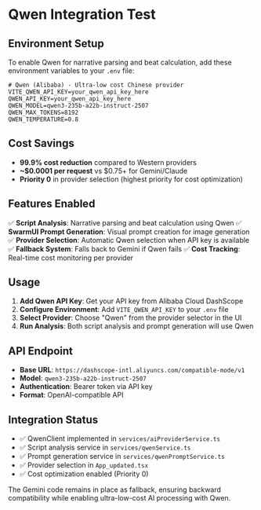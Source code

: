 # Qwen Integration Test

## Environment Setup

To enable Qwen for narrative parsing and beat calculation, add these environment variables to your `.env` file:

```env
# Qwen (Alibaba) - Ultra-low cost Chinese provider
VITE_QWEN_API_KEY=your_qwen_api_key_here
QWEN_API_KEY=your_qwen_api_key_here
QWEN_MODEL=qwen3-235b-a22b-instruct-2507
QWEN_MAX_TOKENS=8192
QWEN_TEMPERATURE=0.8
```

## Cost Savings

- **99.9% cost reduction** compared to Western providers
- **~$0.0001 per request** vs $0.75+ for Gemini/Claude
- **Priority 0** in provider selection (highest priority for cost optimization)

## Features Enabled

✅ **Script Analysis**: Narrative parsing and beat calculation using Qwen
✅ **SwarmUI Prompt Generation**: Visual prompt creation for image generation
✅ **Provider Selection**: Automatic Qwen selection when API key is available
✅ **Fallback System**: Falls back to Gemini if Qwen fails
✅ **Cost Tracking**: Real-time cost monitoring per provider

## Usage

1. **Add Qwen API Key**: Get your API key from Alibaba Cloud DashScope
2. **Configure Environment**: Add `VITE_QWEN_API_KEY` to your `.env` file
3. **Select Provider**: Choose "Qwen" from the provider selector in the UI
4. **Run Analysis**: Both script analysis and prompt generation will use Qwen

## API Endpoint

- **Base URL**: `https://dashscope-intl.aliyuncs.com/compatible-mode/v1`
- **Model**: `qwen3-235b-a22b-instruct-2507`
- **Authentication**: Bearer token via API key
- **Format**: OpenAI-compatible API

## Integration Status

- ✅ QwenClient implemented in `services/aiProviderService.ts`
- ✅ Script analysis service in `services/qwenService.ts`
- ✅ Prompt generation service in `services/qwenPromptService.ts`
- ✅ Provider selection in `App_updated.tsx`
- ✅ Cost optimization enabled (Priority 0)

The Gemini code remains in place as fallback, ensuring backward compatibility while enabling ultra-low-cost AI processing with Qwen.
